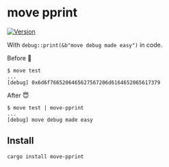 # move pprint

<a href="https://crates.io/crates/move-pprint">
    <img src="https://img.shields.io/crates/v/move-pprint.svg" alt="Version">
</a>

With `debug::print(&b"move debug made easy")` in code.

Before 🤯

```
$ move test
...
[debug] 0x6d6f7665206465627567206d6164652065617379
```

After 😇

```
$ move test | move-pprint
...
[debug] move debug made easy
```

## Install

```
cargo install move-pprint
```
